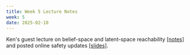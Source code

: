 ```yaml
---
title: Week 5 Lecture Notes
week: 5
date: 2025-02-10
---
```

Ken's guest lecture on belief-space and latent-space reachability [[notes]](./assets/pdfs/KEN_lecture_notes.pdf) and posted online safety updates [[slides]](./assets/pdfs/KEN_lecture_slides.pdf). 
